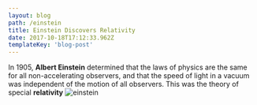 ```yaml
---
layout: blog
path: /einstein
title: Einstein Discovers Relativity
date: 2017-10-18T17:12:33.962Z
templateKey: 'blog-post'
---
```

In 1905, **Albert Einstein** determined that the laws of physics are the same for all non-accelerating observers, and that the speed of light in a vacuum was independent of the motion of all observers. This was the theory of special **relativity**
![einstein](/img/einstein.jpg)
